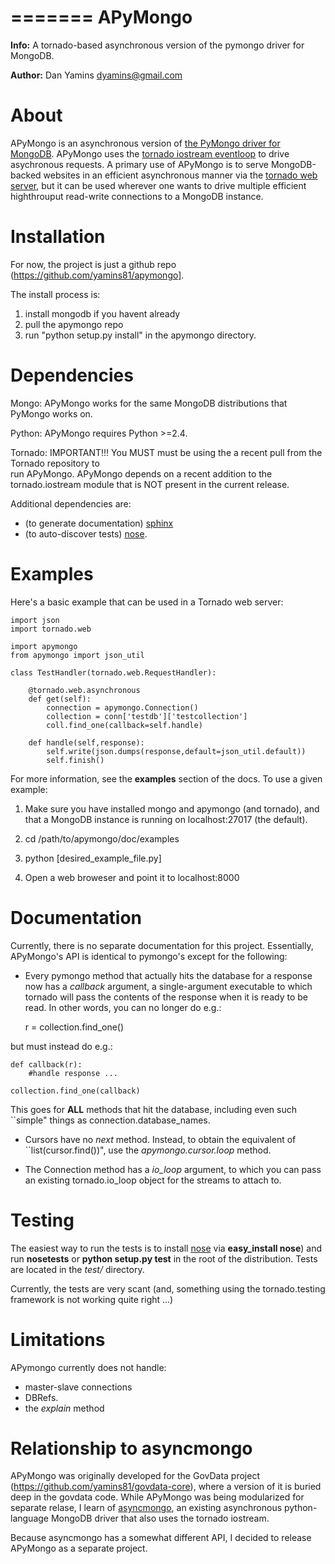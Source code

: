 =======
APyMongo
=======
**Info:** A tornado-based asynchronous version of the pymongo driver for MongoDB.

**Author:** Dan Yamins <dyamins@gmail.com>

About
=====

APyMongo is an asynchronous version of [the PyMongo driver for MongoDB](http://api.mongodb.org/python).
APyMongo uses the [tornado iostream eventloop](github.com/facebook/tornado/blob/master/tornado/iostream.py) 
to drive asychronous requests.  A primary use of APyMongo is to serve MongoDB-backed websites in an efficient asynchronous manner
via the [tornado web server](www.tornadoweb.org), but it can be used wherever one wants to drive multiple efficient 
highthrouput read-write connections to a MongoDB instance.   


Installation
============

For now, the project is just a github repo (https://github.com/yamins81/apymongo].

The install process is: 

1. install mongodb if you havent already
2. pull the apymongo repo
3. run "python setup.py install" in the apymongo directory.


Dependencies
============

Mongo:  APyMongo works for the same MongoDB distributions that PyMongo works on. 

Python:  APyMongo requires Python >=2.4.    

Tornado:  IMPORTANT!!! You MUST must be using the a recent pull from the Tornado repository to  
run APyMongo.   APyMongo depends on a recent addition to the tornado.iostream module that is NOT
present in the current release. 

Additional dependencies are:

- (to generate documentation) [sphinx](http://sphinx.pocoo.org/)
- (to auto-discover tests) [nose](http://somethingaboutorange.com/mrl/projects/nose/).


Examples
========
Here's a basic example that can be used in a Tornado web server:

	import json
	import tornado.web
	
	import apymongo 
	from apymongo import json_util
		
	class TestHandler(tornado.web.RequestHandler):
	
		@tornado.web.asynchronous
		def get(self):     
			connection = apymongo.Connection()		
			collection = conn['testdb']['testcollection']
			coll.find_one(callback=self.handle)
			
		def handle(self,response):
			self.write(json.dumps(response,default=json_util.default))
			self.finish()

For more information, see the **examples** section of the docs.  To use a given example:

1. Make sure you have installed mongo and apymongo (and tornado), and that 
a MongoDB instance is running on localhost:27017 (the default).

2. cd /path/to/apymongo/doc/examples

3. python [desired_example_file.py]

4. Open a web broweser and point it to localhost:8000



Documentation
=============

Currently, there is no separate documentation for this project. Essentially, 
APyMongo's API is identical to pymongo's except for the following:

- Every pymongo method that actually hits the database for a response
now has a *callback* argument, a single-argument executable to which tornado will
pass the contents of the response when it is ready to be read.  In other words, 
you can no longer do e.g.:

    r = collection.find_one()
	
but must instead do e.g.:

    def callback(r):
        #handle response ... 

    collection.find_one(callback)
    
This goes for **ALL** methods that hit the database, including even such ``simple" things as 
connection.database_names.

- Cursors have no *next* method.  Instead, to obtain the equivalent of ``list(cursor.find())",
use the *apymongo.cursor.loop* method.

- The Connection method has a *io_loop* argument, to which you can pass an existing 
tornado.io_loop object for the streams to attach to.


Testing
=======

The easiest way to run the tests is to install [nose](http://somethingaboutorange.com/mrl/projects/nose/>) via **easy_install
nose**) and run **nosetests** or **python setup.py test** in the root
of the distribution. Tests are located in the *test/* directory.

Currently, the tests are very scant (and, something using the tornado.testing framework
is not working quite right ...)


Limitations
===========

APymongo currently does not handle:

- master-slave connections
- DBRefs. 
- the *explain* method


Relationship to **asyncmongo**
=============================

APyMongo was originally developed for the GovData project (https://github.com/yamins81/govdata-core), where a 
version of it is buried deep in the govdata code.   While APyMongo was being modularized 
for separate relase, I learn of [asyncmongo](https://github.com/bitly/asyncmongo), 
an existing asynchronous python-language MongoDB driver that also uses the tornado iostream. 

Because asyncmongo has a somewhat different API, I decided to release APyMongo as a separate project. 
